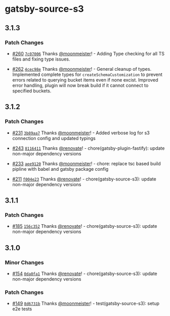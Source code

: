 # gatsby-source-s3

## 3.1.3

### Patch Changes

- [#260](https://github.com/gatsby-uc/plugins/pull/260) [`7c07006`](https://github.com/gatsby-uc/plugins/commit/7c07006c0464a4219d89f0885d5811d01d8459ba) Thanks [@moonmeister](https://github.com/moonmeister)! - Adding Type checking for all TS files and fixing type issues.

- [#262](https://github.com/gatsby-uc/plugins/pull/262) [`4cec98e`](https://github.com/gatsby-uc/plugins/commit/4cec98e924efe03fc0c3cc890bcdd281c05c99b9) Thanks [@moonmeister](https://github.com/moonmeister)! - General cleanup of types. Implemented complete types for `createSchemaCustomization` to prevent errors related to querying bucket items even if none excist. Improved error handling, plugin will now break build if it cannot connect to specified buckets.

## 3.1.2

### Patch Changes

- [#231](https://github.com/gatsby-uc/plugins/pull/231) [`3b89aa7`](https://github.com/gatsby-uc/plugins/commit/3b89aa7dc075db200f5282bf03047d8e4258c2a7) Thanks [@moonmeister](https://github.com/moonmeister)! - Added verbose log for s3 connection config and updated typings

- [#243](https://github.com/gatsby-uc/plugins/pull/243) [`8116411`](https://github.com/gatsby-uc/plugins/commit/8116411db4130b8c33ad27da9994095f4323e2eb) Thanks [@renovate](https://github.com/apps/renovate)! - chore(gatsby-plugin-fastify): update non-major dependency versions

- [#233](https://github.com/gatsby-uc/plugins/pull/233) [`aee9120`](https://github.com/gatsby-uc/plugins/commit/aee91203964091e3466279948025fb3bc825bc42) Thanks [@moonmeister](https://github.com/moonmeister)! - chore: replace tsc based build pipline with babel and gatsby package config

- [#211](https://github.com/gatsby-uc/plugins/pull/211) [`f004e23`](https://github.com/gatsby-uc/plugins/commit/f004e23819e05b8b62ab57d8c59f743bddd47b8b) Thanks [@renovate](https://github.com/apps/renovate)! - chore(gatsby-source-s3): update non-major dependency versions

## 3.1.1

### Patch Changes

- [#185](https://github.com/gatsby-uc/plugins/pull/185) [`156c352`](https://github.com/gatsby-uc/plugins/commit/156c3521f467331950296298954008dc5080be2a) Thanks [@renovate](https://github.com/apps/renovate)! - chore(gatsby-source-s3): update non-major dependency versions

## 3.1.0

### Minor Changes

- [#154](https://github.com/gatsby-uc/plugins/pull/154) [`0da0fa1`](https://github.com/gatsby-uc/plugins/commit/0da0fa10c0bbf1020e3b11600715ee05cfa7d570) Thanks [@renovate](https://github.com/apps/renovate)! - chore(gatsby-source-s3): update non-major dependency versions

### Patch Changes

- [#149](https://github.com/gatsby-uc/plugins/pull/149) [`8d6731b`](https://github.com/gatsby-uc/plugins/commit/8d6731b540e928dbc86ebc496a03b30f9bc2b983) Thanks [@moonmeister](https://github.com/moonmeister)! - test(gatsby-source-s3): setup e2e tests
